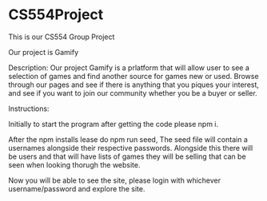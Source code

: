 # CS554Project
This is our CS554 Group Project

Our project is Gamify

Description:
Our project Gamify is a prlatform that will allow user to see a selection of games and find another source for games new or used. Browse through our pages and see if there is anything that you piques your interest, and see if you want to join our community whether you be a buyer or seller. 

Instructions:

Initially to start the program after getting the code please npm i.

After the npm installs lease do npm run seed, The seed file will contain a usernames alongside their respective passwords. Alongside this there will be users and that will have lists of games they will be selling that can be seen when looking thorugh the website. 

Now you will be able to see the site, please login with whichever username/password and explore the site. 


